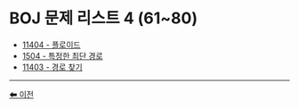 # BOJ 문제 리스트 4 (61~80)

- [11404 - 플로이드](./11404.md)
- [1504 - 특정한 최단 경로](./1504.md)
- [11403 - 경로 찾기](./11403.md)

---

[⬅ 이전](../README.md)